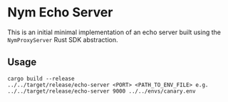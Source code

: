 # Nym Echo Server

This is an initial minimal implementation of an echo server built using the `NymProxyServer` Rust SDK abstraction.

## Usage
```
cargo build --release
../../target/release/echo-server <PORT> <PATH_TO_ENV_FILE> e.g.  ../../target/release/echo-server 9000 ../../envs/canary.env
```
